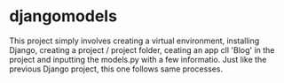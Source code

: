 # djangomodels  
  This project simply involves creating a virtual environment, installing Django, creating a project / project folder, ceating an app cll
'Blog' in the project and inputting the models.py with a few informatio.
 Just like the previous Django project, this one follows same processes.
